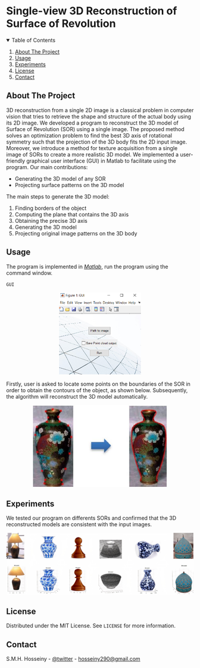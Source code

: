 # Single-view 3D Reconstruction of Surface of Revolution
<!-- PROJECT LOGO 
<br />
<p align="center">
    <img src="Figures/title.JPG" alt="Logo" width="780" height="130">
</p>
-->


<!-- TABLE OF CONTENTS -->
<details open="open">
  <summary>Table of Contents</summary>
  <ol>
    <li><a href="#about-the-project">About The Project</a></li>
    <li><a href="#usage">Usage</a></li>
    <li><a href="#experiments">Experiments</a></li>
    <li><a href="#license">License</a></li>
    <li><a href="#contact">Contact</a></li>
  </ol>
</details>


<!-- ABOUT THE PROJECT -->
## About The Project

3D reconstruction from a single 2D image is a classical problem in computer vision that tries to retrieve the shape and structure of the actual body using its 2D image. We developed a program to reconstruct the 3D model of Surface of Revolution (SOR) using a single image. The proposed method solves an optimization problem to find the best 3D axis of rotational symmetry such that the projection of the 3D body fits the 2D input image. Moreover, we introduce a method for texture acquisition from a single image of SORs to create a more realistic 3D model. We implemented a user-friendly graphical user interface (GUI) in Matlab to facilitate using the program. Our main contributions:
* Generating the 3D model of any SOR
* Projecting surface patterns on the 3D model

The main steps to generate the 3D model:
1. Finding borders of the object
2. Computing the plane that contains the 3D axis
3. Obtaining the precise 3D axis
4. Generating the 3D model
5. Projecting original image patterns on the 3D body




<!-- USAGE  -->
## Usage

The program is implemented in _[Matlab](https://www.mathworks.com/)_, run the program using the command window.
 ```sh
 GUI
 ```
<p align="center">
    <img src="Figures/GUI.JPG" alt="Logo" width="220" height="220">
</p>

Firstly, user is asked to locate some points on the boundaries of the SOR in order to obtain the contours of the object, as shown below. Subsequently, the algorithm will reconstruct the 3D model automatically.

<p align="center">
    <img src="Figures/border.JPG" alt="Logo" width="360" height="220">
</p>




<!-- EXPERIMENTS -->
## Experiments

We tested our program on differents SORs and confirmed that the 3D reconstructed models are consistent with the input images.
<p align="center">
    <img src="Figures/test.jpg" alt="Logo" width="1000" height=auto>
</p>



<!-- LICENSE -->
## License

Distributed under the MIT License. See `LICENSE` for more information.




<!-- CONTACT -->
## Contact

S.M.H. Hosseiny - [@twitter](https://twitter.com/sotospeakk?s=09) - hosseiny290@gmail.com


